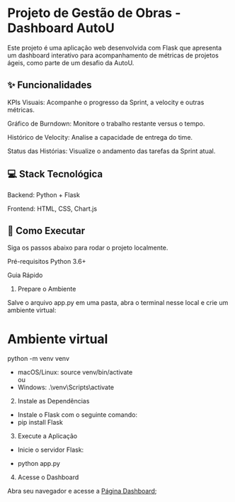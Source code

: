 # Projeto de Gestão de Obras - Dashboard AutoU
Este projeto é uma aplicação web desenvolvida com Flask que apresenta um dashboard interativo para acompanhamento de métricas de projetos ágeis, como parte de um desafio da AutoU.

## ✨ Funcionalidades
KPIs Visuais: Acompanhe o progresso da Sprint, a velocity e outras métricas.

Gráfico de Burndown: Monitore o trabalho restante versus o tempo.

Histórico de Velocity: Analise a capacidade de entrega do time.

Status das Histórias: Visualize o andamento das tarefas da Sprint atual.

## 💻 Stack Tecnológica
Backend: Python + Flask

Frontend: HTML, CSS, Chart.js

## 🚀 Como Executar
Siga os passos abaixo para rodar o projeto localmente.

Pré-requisitos
Python 3.6+

Guia Rápido
1. Prepare o Ambiente

Salve o arquivo app.py em uma pasta, abra o terminal nesse local e crie um ambiente virtual:

# Ambiente virtual
python -m venv venv
  * macOS/Linux: source venv/bin/activate  
  ou
  * Windows: .\venv\Scripts\activate  

2. Instale as Dependências

  * Instale o Flask com o seguinte comando:
  * pip install Flask

3. Execute a Aplicação

* Inicie o servidor Flask:

* python app.py

4. Acesse o Dashboard

Abra seu navegador e acesse a [Página Dashboard](https://localhost);
